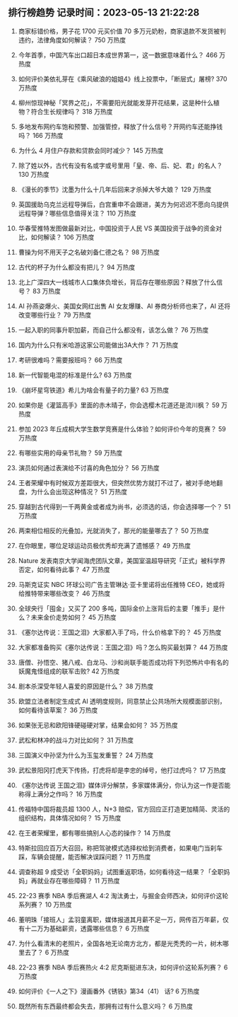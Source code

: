 
## 排行榜趋势 记录时间：2023-05-13 21:22:28
  
  1. 商家标错价格，男子花 1700 元买价值 70 多万元奶粉，商家退款不发货被判违约，法律角度如何解读？ 750 万热度
    
  2. 今年首季，中国汽车出口超日本成世界第一，这一数据意味着什么？ 466 万热度
    
  3. 如何评价美依礼芽在《乘风破浪的姐姐4》线上投票中，「断层式」屠榜? 370 万热度
    
  4. 柳州惊现神秘「冥界之花」，不需要阳光就能发芽开花结果，这是种什么植物？符合生长规律吗？ 318 万热度
    
  5. 多地发布网约车饱和预警、加强管控，释放了什么信号？开网约车还能挣钱吗？ 166 万热度
    
  6. 为什么 4 月住户存款和贷款会同时减少？ 145 万热度
    
  7. 除了姓以外，古代有没有名或字或号里用「皇、帝、后、妃、君」的名人？ 130 万热度
    
  8. 《漫长的季节》沈墨为什么十几年后回来才杀掉大爷大娘？ 129 万热度
    
  9. 英国援助乌克兰远程导弹后，白宫重申不会跟进，美方为何迟迟不愿向乌提供远程导弹？哪些信息值得关注？ 110 万热度
    
  10. 华春莹推特发图做最新对比，中国投资于人民 VS 美国投资于战争的资金对比，如何解读？ 106 万热度
    
  11. 曹操为何不用天子之名破刘备仁德之名？ 98 万热度
    
  12. 古代的杯子为什么都没有把儿？ 94 万热度
    
  13. 北上广深四大一线城市人口集体负增长，背后存在哪些原因？释放了什么信号？ 83 万热度
    
  14. AI 孙燕姿爆火、美国女网红出售 AI 女友爆赚、AI 券商分析师也来了，AI 还将改变哪些行业？ 79 万热度
    
  15. 一起入职的同事升职加薪，而自己什么都没有，该怎么做？ 76 万热度
    
  16. 国内为什么只有米哈游这家公司能做出3A大作？ 71 万热度
    
  17. 考研很难吗？需要报班吗？ 66 万热度
    
  18. 新一代智能电混的标准是什么? 63 万热度
    
  19. 《崩坏星穹铁道》希儿为啥会有量子的力量? 63 万热度
    
  20. 如果你是《灌篮高手》里面的赤木晴子，你会选樱木花道还是流川枫？ 59 万热度
    
  21. 参加 2023 年丘成桐大学生数学竞赛是什么体验？如何评价今年的竞赛？ 59 万热度
    
  22. 有哪些实用的母亲节礼物？ 59 万热度
    
  23. 演员如何通过表演给不讨喜的角色加分？ 56 万热度
    
  24. 王者荣耀中有时候双方差距很大，但突然优势方就打不过了，被对手绝地翻盘，为什么会出现这种情况？ 51 万热度
    
  25. 穿越到古代得到一千两黄金或者成为尚书，必须选的话，你会选择哪一个？ 51 万热度
    
  26. 两束相位相反的光叠加，光就消失了，那光的能量哪去了？ 50 万热度
    
  27. 在你眼里，哪位足球运动员极优秀却充满了遗憾感？ 49 万热度
    
  28. Nature 发表南京大学闻海虎团队文章，美国室温超导研究「正式」被科学界否定，如何看待此事？ 47 万热度
    
  29. 马斯克证实 NBC 环球公司广告主管琳达·亚卡里诺将出任推特 CEO，她或将给推特带来哪些改变？ 46 万热度
    
  30. 全球央行「囤金」又买了 200 多吨，国际金价上涨背后的主要「推手」是什么？未来金价走势如何？ 45 万热度
    
  31. 《塞尔达传说：王国之泪》大家都入手了吗，什么价格拿下的？ 45 万热度
    
  32. 大家都准备购买《塞尔达传说：王国之泪》吗？怎么购买最划算？ 44 万热度
    
  33. 唐僧、孙悟空、猪八戒、白龙马、沙和尚联手能否成功将下列恐怖片中有名的妖魔鬼怪组成的联军击败? 42 万热度
    
  34. 剧本杀深受年轻人喜爱的原因是什么？ 38 万热度
    
  35. 欧盟立法者制定生成式 AI 透明度规则，同意禁止公共场所大规模面部识别，如何看待该草案？ 36 万热度
    
  36. 如果张无忌和欧阳锋硬碰硬对掌，结果会如何？ 35 万热度
    
  37. 武松和林冲的战斗力对比如何？ 31 万热度
    
  38. 三国演义中孙坚为什么为玉玺发重誓？ 24 万热度
    
  39. 武松景阳冈打虎天下传扬，打虎将却是李忠的绰号，他打过虎吗？ 17 万热度
    
  40. 《塞尔达传说 王国之泪》媒体评分解禁，多家媒体满分，你认为这一作是否能称得上满分之作吗？ 16 万热度
    
  41. 传福特中国将裁员超 1300 人，N+3 赔偿，官方回应正打造更加精简、灵活的组织结构，具体情况如何？ 15 万热度
    
  42. 在王者荣耀里，都有哪些搞别人心态的操作？ 14 万热度
    
  43. 特斯拉回应百万大召回，称把驾驶模式选择权给到消费者，如果电门当刹车踩，车辆会提醒，能否解决误踩问题？ 11 万热度
    
  44. 调查称超 9 成受访「全职妈妈」试图重返职场，如何看待这一结果？「全职妈妈」再就业存在哪些障碍？ 11 万热度
    
  45. 22-23 赛季 NBA 季后赛湖人 4:2 淘汰勇士，与掘金会师西决，如何评价这轮系列赛？ 10 万热度
    
  46. 董明珠「接班人」孟羽童离职，媒体报道其月薪不足一万，网传百万年薪，仅有十二万为基础薪资，透露哪些信息？ 6 万热度
    
  47. 为什么看清末的老照片，全国各地无论南方北方，都是光秃秃的一片，树木哪里去了？ 6 万热度
    
  48. 22-23 赛季 NBA 季后赛热火 4:2 尼克斯挺进东决，如何评价这轮系列赛？ 6 万热度
    
  49. 如何评价《一人之下》漫画番外《锈铁》第34（41） 话? 6 万热度
    
  50. 既然所有东西最终都会失去，那拥有过有什么意义吗？ 6 万热度
    